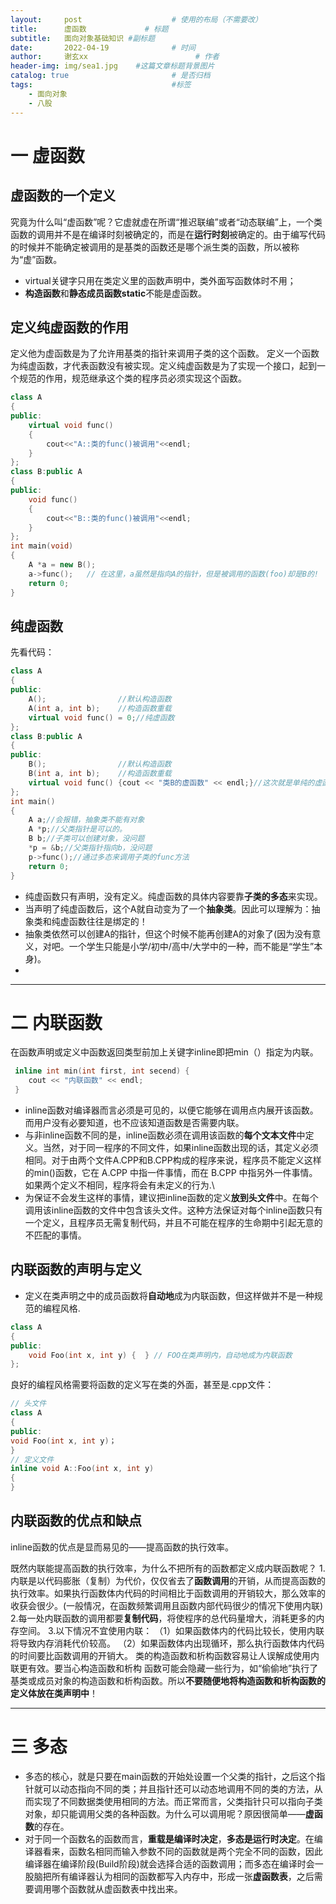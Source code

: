 ```yaml
---
layout:     post   				    # 使用的布局（不需要改）
title:      虚函数				# 标题 
subtitle:   面向对象基础知识 #副标题
date:       2022-04-19 				# 时间
author:     谢玄xx 						# 作者
header-img: img/sea1.jpg 	#这篇文章标题背景图片
catalog: true 						# 是否归档
tags:								#标签
    - 面向对象
    - 八股
---
```



# 一 虚函数

## 虚函数的一个定义

究竟为什么叫“虚函数”呢？它虚就虚在所谓“推迟联编”或者“动态联编”上，一个类函数的调用并不是在编译时刻被确定的，而是在**运行时刻**被确定的。由于编写代码的时候并不能确定被调用的是基类的函数还是哪个派生类的函数，所以被称为“虚”函数。

* virtual关键字只用在类定义里的函数声明中，类外面写函数体时不用；
* **构造函数**和**静态成员函数static**不能是虚函数。


## 定义纯虚函数的作用

定义他为虚函数是为了允许用基类的指针来调用子类的这个函数。
定义一个函数为纯虚函数，才代表函数没有被实现。定义纯虚函数是为了实现一个接口，起到一个规范的作用，规范继承这个类的程序员必须实现这个函数。

```CPP
class A  
{  
public:  
    virtual void func()  
    {  
        cout<<"A::类的func()被调用"<<endl;  
    }  
};  
class B:public A  
{  
public:  
    void func()  
    {  
        cout<<"B::类的func()被调用"<<endl;  
    }  
};  
int main(void)  
{  
    A *a = new B();  
    a->func();   // 在这里，a虽然是指向A的指针，但是被调用的函数(foo)却是B的!  因为只看a指向哪个类。
    return 0;  
}
```

## 纯虚函数

先看代码：

```CPP
class A
{
public:
    A();                //默认构造函数
    A(int a, int b);    //构造函数重载
    virtual void func() = 0;//纯虚函数
};
class B:public A
{
public:
    B();                //默认构造函数
    B(int a, int b);    //构造函数重载
    virtual void func() {cout << "类B的虚函数" << endl;}//这次就是单纯的虚函数
};
int main()
{
    A a;//会报错，抽象类不能有对象
    A *p;//父类指针是可以的。
    B b;//子类可以创建对象，没问题
    *p = &b;//父类指针指向b，没问题
    p->func();//通过多态来调用子类的func方法
    return 0;
}
```

* 纯虚函数只有声明，没有定义。纯虚函数的具体内容要靠**子类的多态**来实现。
* 当声明了纯虚函数后，这个A就自动变为了一个**抽象类**。因此可以理解为：抽象类和纯虚函数往往是绑定的！
* 抽象类依然可以创建A的指针，但这个时候不能再创建A的对象了(因为没有意义，对吧。一个学生只能是小学/初中/高中/大学中的一种，而不能是“学生”本身)。
* 

-------------------------------------------

# 二 内联函数

在函数声明或定义中函数返回类型前加上关键字inline即把min（）指定为内联。
```CPP
 inline int min(int first, int secend) {
    cout << "内联函数" << endl;
 }
```

* inline函数对编译器而言必须是可见的，以便它能够在调用点内展开该函数。而用户没有必要知道，也不应该知道函数是否需要内联。
* 与非inline函数不同的是，inline函数必须在调用该函数的**每个文本文件**中定义。当然，对于同一程序的不同文件，如果inline函数出现的话，其定义必须相同。对于由两个文件A.CPP和B.CPP构成的程序来说，程序员不能定义这样的min()函数，它在 A.CPP 中指一件事情，而在 B.CPP 中指另外一件事情。如果两个定义不相同，程序将会有未定义的行为.\
* 为保证不会发生这样的事情，建议把inline函数的定义**放到头文件**中。在每个调用该inline函数的文件中包含该头文件。这种方法保证对每个inline函数只有一个定义，且程序员无需复制代码，并且不可能在程序的生命期中引起无意的不匹配的事情。

## 内联函数的声明与定义

* 定义在类声明之中的成员函数将**自动地**成为内联函数，但这样做并不是一种规范的编程风格.

```CPP
class A
{
public:
    void Foo(int x, int y) {  } // FOO在类声明内，自动地成为内联函数
};
```

良好的编程风格需要将函数的定义写在类的外面，甚至是.cpp文件：
```CPP
// 头文件
class A
{
public:
void Foo(int x, int y)；
}
// 定义文件
inline void A::Foo(int x, int y)
{
}
```

## 内联函数的优点和缺点

inline函数的优点是显而易见的——提高函数的执行效率。

既然内联能提高函数的执行效率，为什么不把所有的函数都定义成内联函数呢？
1.内联是以代码膨胀（复制）为代价，仅仅省去了**函数调用**的开销，从而提高函数的执行效率。如果执行函数体内代码的时间相比于函数调用的开销较大，那么效率的收获会很少。(一般情况，在函数频繁调用且函数内部代码很少的情况下使用内联)
2.每一处内联函数的调用都要**复制代码**，将使程序的总代码量增大，消耗更多的内存空间。
3.以下情况不宜使用内联：
（1）如果函数体内的代码比较长，使用内联将导致内存消耗代价较高。
（2）如果函数体内出现循环，那么执行函数体内代码的时间要比函数调用的开销大。
类的构造函数和析构函数容易让人误解成使用内联更有效。要当心构造函数和析构
函数可能会隐藏一些行为，如“偷偷地”执行了基类或成员对象的构造函数和析构函数。所以**不要随便地将构造函数和析构函数的定义体放在类声明中**！

-------------------------------------------

# 三 多态
* 多态的核心，就是只要在main函数的开始处设置一个父类的指针，之后这个指针就可以动态指向不同的类；并且指针还可以动态地调用不同的类的方法，从而实现了不同数据类使用相同的方法。而正常而言，父类指针只可以指向子类对象，却只能调用父类的各种函数。为什么可以调用呢？原因很简单——**虚函数**的存在。
* 对于同一个函数名的函数而言，**重载是编译时决定**，**多态是运行时决定**。在编译器看来，函数名相同而输入参数不同的函数就是两个完全不同的函数，因此编译器在编译阶段(Build阶段)就会选择合适的函数调用；而多态在编译时会一股脑把所有编译器认为相同的函数都写入内存中，形成一张**虚函数表**，之后需要调用哪个函数就从虚函数表中找出来。
